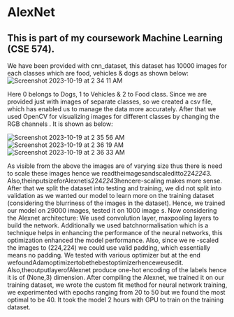 # AlexNet
## This is part of my coursework Machine Learning (CSE 574).

We have been provided with cnn_dataset, this dataset has 10000 images for each classes which are food, vehicles & dogs as shown below:
![Screenshot 2023-10-19 at 2 34 11 AM](https://github.com/vijay-kshitij/AlexNet/assets/51355853/9a36746b-4b0d-421c-9dd0-14a8cb46b0fe)

Here 0 belongs to Dogs, 1 to Vehicles & 2 to Food class.
Since we are provided just with images of separate classes, so we created a csv file, which has enabled us to manage the data more accurately. 
After that we used OpenCV for visualizing images for different classes by changing the RGB channels . It is shown as below:

![Screenshot 2023-10-19 at 2 35 56 AM](https://github.com/vijay-kshitij/AlexNet/assets/51355853/f493fe4d-464b-4ff6-92a9-ca966aaa9b33) 
![Screenshot 2023-10-19 at 2 36 19 AM](https://github.com/vijay-kshitij/AlexNet/assets/51355853/da0d4c79-455d-4d96-a7b3-a68b7b92d860)
![Screenshot 2023-10-19 at 2 36 33 AM](https://github.com/vijay-kshitij/AlexNet/assets/51355853/25eeeedd-e527-45c4-b78b-4cbe9cca9d6f)

As visible from the above the images are of varying size thus there is need to scale these images hence we readtheimagesandscaleditto224*224*3. Also,theinputsizeforAlexnetis224*224*3hencere-scaling makes more sense.
After that we split the dataset into testing and training, we did not split into validation as we wanted our model to learn more on the training dataset (considering the blurriness of the images in the dataset). Hence, we trained our model on 29000 images, tested it on 1000 image s.
Now considering the Alexnet architecture:
We used convolution layer, maxpooling layers to build the network. Additionally we used batchnormalisation which is a technique helps in enhancing the performance of the neural networks, this optimization enhanced the model performance. Also, since we re -scaled the images to (224,224) we could use valid padding, which essentially means no padding. We tested with various optimizer but at the end wefoundAdamoptimizertobethebestoptimizerhenceweusedit. Also,theoutputlayerofAlexnet produce one-hot encoding of the labels hence it is of (None,3) dimension.
After compiling the Alexnet, we trained it on our training dataset, we wrote the custom fit method for neural network training, we experimented with epochs ranging from 20 to 50 but we found the most optimal to be 40. It took the model 2 hours with GPU to train on the training dataset.
